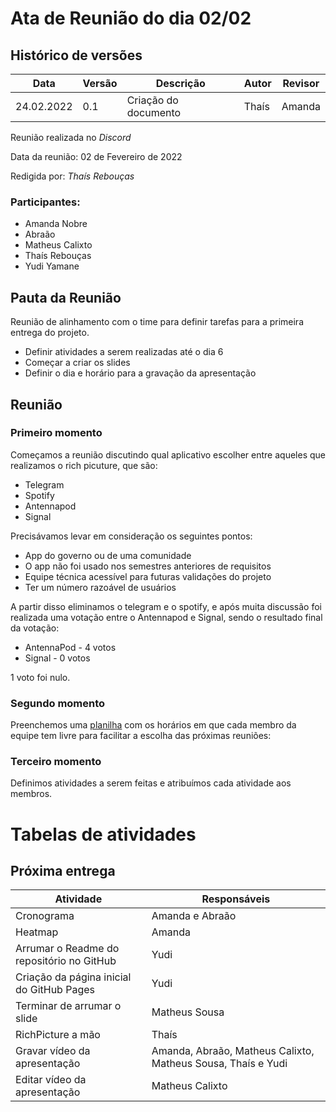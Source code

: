 # Ata de Reunião do dia 02/02

## Histórico de versões
| Data       | Versão | Descrição            | Autor | Revisor |
| ---------- | ------ | -------------------- | ----- | ------- |
| 24.02.2022 | 0.1    | Criação do documento | Thaís | Amanda  |

Reunião realizada no _Discord_

Data da reunião: 02 de Fevereiro de 2022

Redigida por: _Thaís Rebouças_

### Participantes:

- Amanda Nobre
- Abraão
- Matheus Calixto
- Thaís Rebouças
- Yudi Yamane

## Pauta da Reunião

Reunião de alinhamento com o time para definir tarefas para a primeira entrega do projeto.

- Definir atividades a serem realizadas até o dia 6
- Começar a criar os slides
- Definir o dia e horário para a gravação da apresentação

## Reunião
### Primeiro momento

Começamos a reunião discutindo qual aplicativo escolher entre aqueles que realizamos o rich picuture, que são:
- Telegram
- Spotify
- Antennapod
- Signal

Precisávamos levar em consideração os seguintes pontos:
- App do governo ou de uma comunidade
- O app não foi usado nos semestres anteriores de requisitos
- Equipe técnica acessível para futuras validações do projeto
- Ter um número razoável de usuários

A partir disso eliminamos o telegram e o spotify, e após muita discussão foi realizada uma votação entre o Antennapod e Signal, sendo o resultado final da votação:

- AntennaPod - 4 votos
- Signal - 0 votos

1 voto foi nulo.

### Segundo momento

Preenchemos uma [planilha](https://docs.google.com/spreadsheets/d/1BLhhFdXQga0X0WAd7KLn-UkEZvHdPkqJEjPx4qN1C4I/edit#gid=0) com os horários em que cada membro da equipe tem livre para facilitar a escolha das próximas reuniões:

### Terceiro momento

Definimos atividades a serem feitas e atribuímos cada atividade aos membros.

# Tabelas de atividades

## Próxima entrega

| Atividade                                 | Responsáveis                                                 |
| ----------------------------------------- | ------------------------------------------------------------ |
| Cronograma                                | Amanda e Abraão                                              |
| Heatmap                                   | Amanda                                                       |
| Arrumar o Readme do repositório no GitHub | Yudi                                                         |
| Criação da página inicial do GitHub Pages | Yudi                                                         |
| Terminar de arrumar o slide               | Matheus Sousa                                                |
| RichPicture a mão                         | Thaís                                                        |
| Gravar vídeo da apresentação              | Amanda, Abraão, Matheus Calixto, Matheus Sousa, Thaís e Yudi |
| Editar vídeo da apresentação              | Matheus Calixto                                              |